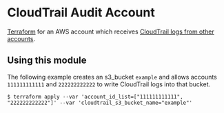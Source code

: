 # CloudTrail Audit Account #

[Terraform](https://www.terraform.io/) for an AWS account which receives [CloudTrail logs from other accounts](http://docs.aws.amazon.com/awscloudtrail/latest/userguide/cloudtrail-receive-logs-from-multiple-accounts.html).

## Using this module ##

The following example creates an s3_bucket `example` and allows accounts `111111111111` and `222222222222` to write CloudTrail logs into that bucket.

    $ terraform apply --var 'account_id_list=["111111111111", "222222222222"]' --var 'cloudtrail_s3_bucket_name="example"'

